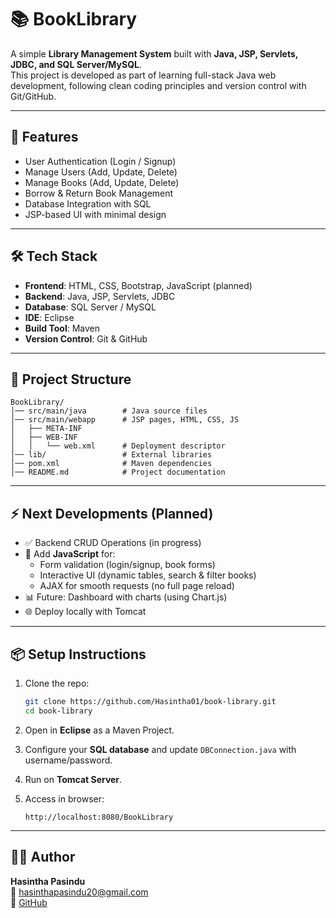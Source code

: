 # 📚 BookLibrary

A simple **Library Management System** built with **Java, JSP, Servlets, JDBC, and SQL Server/MySQL**.  
This project is developed as part of learning full-stack Java web development, following clean coding principles and version control with Git/GitHub.

---

## 🚀 Features
- User Authentication (Login / Signup)
- Manage Users (Add, Update, Delete)
- Manage Books (Add, Update, Delete)
- Borrow & Return Book Management
- Database Integration with SQL
- JSP-based UI with minimal design

---

## 🛠️ Tech Stack
- **Frontend**: HTML, CSS, Bootstrap, JavaScript (planned)
- **Backend**: Java, JSP, Servlets, JDBC
- **Database**: SQL Server / MySQL
- **IDE**: Eclipse
- **Build Tool**: Maven
- **Version Control**: Git & GitHub

---

## 📂 Project Structure
```
BookLibrary/
│── src/main/java        # Java source files
│── src/main/webapp      # JSP pages, HTML, CSS, JS
│   ├── META-INF
│   ├── WEB-INF
│   │   └── web.xml      # Deployment descriptor
│── lib/                 # External libraries
│── pom.xml              # Maven dependencies
│── README.md            # Project documentation
```

---

## ⚡ Next Developments (Planned)
- ✅ Backend CRUD Operations (in progress)  
- 🔄 Add **JavaScript** for:
  - Form validation (login/signup, book forms)
  - Interactive UI (dynamic tables, search & filter books)
  - AJAX for smooth requests (no full page reload)
- 📊 Future: Dashboard with charts (using Chart.js)
- 🌐 Deploy locally with Tomcat

---

## 📦 Setup Instructions
1. Clone the repo:
   ```bash
   git clone https://github.com/Hasintha01/book-library.git
   cd book-library
   ```

2. Open in **Eclipse** as a Maven Project.  

3. Configure your **SQL database** and update `DBConnection.java` with username/password.  

4. Run on **Tomcat Server**.  

5. Access in browser:
   ```
   http://localhost:8080/BookLibrary
   ```

---

## 👨‍💻 Author
**Hasintha Pasindu**  
📧 hasinthapasindu20@gmail.com  
🔗 [GitHub](https://github.com/Hasintha01)  
